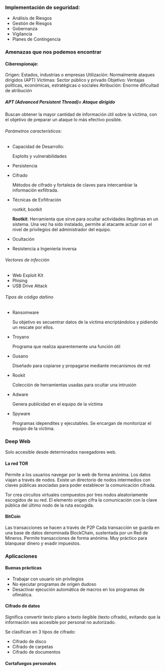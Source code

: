 ### Implementación de seguridad:
* Análisis de Riesgos
* Gestión de Riesgos
* Gobernanza
* Vigilancia
* Planes de Contingencia

### Amenazas que nos podemos encontrar
#### Ciberespionaje:
Origen:  Estados, industrias o empresas
Utilización: Normalmente ataques dirigidos (APT)
Víctimas: Sector público y privado
Objetivo: Ventajas políticas, económicas, estratégicas o sociales
Atribución: Enorme dificultad de atribución

##### APT (Advanced Persistent Thread)= Ataque dirigido
Buscan obtener la mayor cantidad de información útil sobre la víctima, con el objetivo de preparar un ataque lo más efectivo posible.

###### Parámetros característicos:
* Capacidad de Desarrollo: 
	 
	 Exploits y vulnerabilidades
	 
* Persistencia
* Cifrado
	
	Métodos de cifrado y fortaleza de claves para intercambiar la información exfiltrada.
	
* Técnicas de Exfiltración
	
	rootkit, bootkit
	
	**Rootkit**: Herramienta que sirve para ocultar actividades ilegítimas en un sistema. Una vez ha sido instalado, permite al atacante actuar con el nivel de privilegios del administrador del equipo.
	
* Ocultación
* Resistencia a Ingeniería inversa

###### Vectores de infección
* Web Exploit Kit
* Phising
* USB Drive Attack

###### Tipos de código dañino
* Ransomware

	Su objetivo es secuentrar datos de la víctima encriptándolos y pidiendo un rescate por ellos.

* Troyano
	
	Programa que realiza aparentemente una función útil
	
* Gusano

	Diseñado para copiarse y propagarse mediante mecanismos de red

* Rookit
	
	Colección de herramientas usadas para ocultar una intrusión
	
* Adware
	
	Genera publicidad en el equipo de la víctima
	
* Spyware
	
	Programas idependites y ejecutables. Se encargan de monitorizar el equipo de la víctima.

### Deep Web
Solo accesible desde determinados navegadores web.

#### La red TOR
Permite a los usuarios navegar por la web de forma anónima.
Los datos viajan a través de nodos.
Existe un directorio de nodos intermedios con claves públicas asociadas para poder establecer la comunicación cifrada.

Tor crea circuítos virtuales compuestos por tres nodos aleatoriamente escogidos de su red.
El elemento origen cifra la comunicación con la clave pública del último nodo de la ruta escogida.

#### BitCoin
Las transacciones se hacen a través de P2P
Cada transacción se guarda en una base de datos denominada BlockChain, sustentada por un Red de Mineros.
Permite transacciones de forma anónima.
Muy práctico para blanquear dinero y evadir impuestos.
### Aplicaciones

#### Buenas prácticas
* Trabajar con usuario sin privilegios
* No ejecutar programas de origen dudoso
* Desactivar ejecución automática de macros en los programas de ofimática.

#### Cifrado de datos
Significa convertir texto plano a texto ilegible (texto cifrado), evitando que la información sea accesible por personal no autorizado.

Se clasifican en 3 tipos de cifrado:
* Cifrado de disco
* Cifrado de carpetas
* Cifrado de documentos

#### Cortafuegos personales




